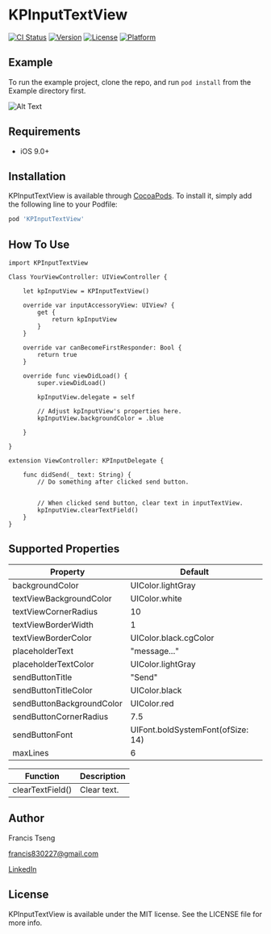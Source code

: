 # KPInputTextView

[![CI Status](http://img.shields.io/travis/francis830227/KPInputTextView.svg?style=flat)](https://travis-ci.org/francis830227/KPInputTextView)
[![Version](https://img.shields.io/cocoapods/v/KPInputTextView.svg?style=flat)](http://cocoapods.org/pods/KPInputTextView)
[![License](https://img.shields.io/cocoapods/l/KPInputTextView.svg?style=flat)](http://cocoapods.org/pods/KPInputTextView)
[![Platform](https://img.shields.io/cocoapods/p/KPInputTextView.svg?style=flat)](http://cocoapods.org/pods/KPInputTextView)

## Example

To run the example project, clone the repo, and run `pod install` from the Example directory first.

![Alt Text](https://media.giphy.com/media/8wi0k1lP51qtiyLqkF/giphy.gif)

## Requirements
* iOS 9.0+

## Installation

KPInputTextView is available through [CocoaPods](http://cocoapods.org). To install
it, simply add the following line to your Podfile:

```ruby
pod 'KPInputTextView'
```

## How To Use
```
import KPInputTextView

Class YourViewController: UIViewController {

	let kpInputView = KPInputTextView()
	
	override var inputAccessoryView: UIView? {
		get {
			return kpInputView
		}
	}
	
	override var canBecomeFirstResponder: Bool {
		return true
	}
	
	override func viewDidLoad() {
		super.viewDidLoad()
		
		kpInputView.delegate = self
		
		// Adjust kpInputView's properties here.
		kpInputView.backgroundColor = .blue
		
	}

}

extension ViewController: KPInputDelegate {
	
	func didSend(_ text: String) {
		// Do something after clicked send button.

		
		// When clicked send button, clear text in inputTextView.
		kpInputView.clearTextField()
	}
}
```
## Supported Properties
Property  | Default
------------- | -------------
backgroundColor | UIColor.lightGray
textViewBackgroundColor  | UIColor.white
textViewCornerRadius  | 10
textViewBorderWidth  | 1
textViewBorderColor  | UIColor.black.cgColor
placeholderText  | "message..."
placeholderTextColor  | UIColor.lightGray
sendButtonTitle  | "Send"
sendButtonTitleColor  | UIColor.black
sendButtonBackgroundColor  | UIColor.red
sendButtonCornerRadius  | 7.5
sendButtonFont | UIFont.boldSystemFont(ofSize: 14)
maxLines | 6

Function | Description
------------- | -------------
clearTextField() | Clear text.


## Author

Francis Tseng

francis830227@gmail.com

[LinkedIn](linkedin.com/in/francis-tseng-82b345113)  

## License

KPInputTextView is available under the MIT license. See the LICENSE file for more info.